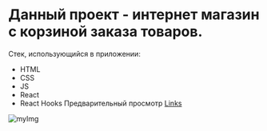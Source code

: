 # Данный проект - интернет магазин с корзиной заказа товаров.
Стек, использующийся в приложении:
- HTML
- CSS
- JS
- React
- React Hooks
Предварительный просмотр [Links](https://arturirk.github.io/React-FortniteShop/)

![myImg](https://cdn2.unrealengine.com/14br-consoles-1920x1080-wlogo-1920x1080-432974386.jpg)
